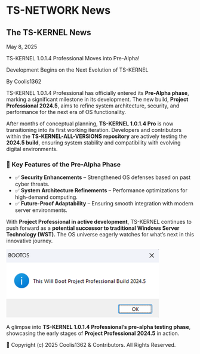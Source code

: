 # TS-NETWORK News  

## The TS-KERNEL News  

May 8, 2025  

TS-KERNEL 1.0.1.4 Professional Moves into Pre-Alpha!  

Development Begins on the Next Evolution of TS-KERNEL  

By Coolis1362  

TS-KERNEL 1.0.1.4 Professional has officially entered its **Pre-Alpha phase**, marking a significant milestone in its development. The new build, **Project Professional 2024.5**, aims to refine system architecture, security, and performance for the next era of OS functionality.  

After months of conceptual planning, **TS-KERNEL 1.0.1.4 Pro** is now transitioning into its first working iteration. Developers and contributors within the **TS-KERNEL-ALL-VERSIONS repository** are actively testing the **2024.5 build**, ensuring system stability and compatibility with evolving digital environments.  

### 🔹 Key Features of the Pre-Alpha Phase  
- ✅ **Security Enhancements** – Strengthened OS defenses based on past cyber threats.  
- ✅ **System Architecture Refinements** – Performance optimizations for high-demand computing.  
- ✅ **Future-Proof Adaptability** – Ensuring smooth integration with modern server environments.  

With **Project Professional in active development**, TS-KERNEL continues to push forward as a **potential successor to traditional Windows Server Technology (WST).** The OS universe eagerly watches for what’s next in this innovative journey.

![Project Professional Leak](https://github.com/Coolis1362/TS-NETWORK/blob/NEWS/SECTIONS/TS-KENREL%20NEWS/NEWS/NEWS%205-8-2025/pictures/Screenshot%202025-05-08%20162218.png)

A glimpse into **TS-KERNEL 1.0.1.4 Professional’s pre-alpha testing phase**, showcasing the early stages of **Project Professional 2024.5** in action.  

🔐 Copyright (c) 2025 Coolis1362 & Contributors. All Rights Reserved.  
